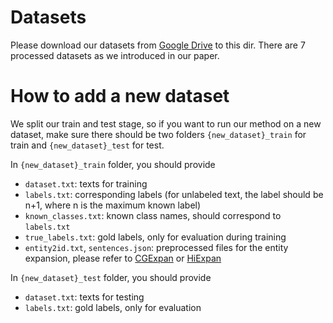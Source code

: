 # Datasets

Please download our datasets from [Google Drive](https://drive.google.com/drive/folders/1YJti7o0sJtFfw8oiEr0BLr3xsBdao9xm?usp=drive_link) to this dir. There are 7 processed datasets as we introduced in our paper.



# How to add a new dataset
We split our train and test stage, so if you want to run our method on a new dataset, make sure there should be two folders `{new_dataset}_train` for train and `{new_dataset}_test` for test.

In `{new_dataset}_train` folder, you should provide

* `dataset.txt`: texts for training
* `labels.txt`: corresponding labels (for unlabeled text, the label should be n+1, where n is the maximum known label)
* `known_classes.txt`: known class names, should correspond to `labels.txt`
* `true_labels.txt`: gold labels, only for evaluation during training
* `entity2id.txt`, `sentences.json`: preprocessed files for the entity expansion, please refer to [CGExpan](https://github.com/yzhan238/CGExpan) or [HiExpan](https://github.com/mickeysjm/HiExpan) 

In `{new_dataset}_test` folder, you should provide

* `dataset.txt`: texts for testing
* `labels.txt`: gold labels, only for evaluation

